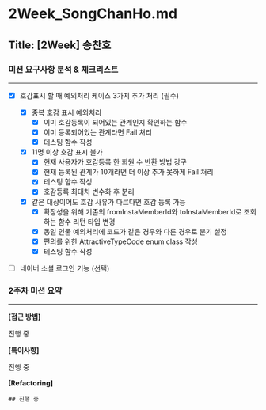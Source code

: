 # 2Week_SongChanHo.md

## Title: [2Week] 송찬호

### 미션 요구사항 분석 & 체크리스트

---

- [x] 호감표시 할 때 예외처리 케이스 3가지 추가 처리 (필수)

  - [x] 중복 호감 표시 예외처리
    - [x] 이미 호감등록이 되어있는 관계인지 확인하는 함수
    - [x] 이미 등록되어있는 관계라면 Fail 처리
    - [x] 테스팅 함수 작성
  - [x] 11명 이상 호감 표시 불가
    - [x] 현재 사용자가 호감등록 한 회원 수 반환 방법 강구
    - [x] 현재 등록된 관계가 10개라면 더 이상 추가 못하게 Fail 처리
    - [x] 테스팅 함수 작성
    - [x] 호감등록 최대치 변수화 후 분리
  - [x] 같은 대상이어도 호감 사유가 다르다면 호감 등록 가능
    - [x] 확장성을 위해 기존의 fromInstaMemberId와 toInstaMemberId로 조회하는 함수 리턴 타입 변경
    - [x] 동일 인물 예외처리에 코드가 같은 경우와 다른 경우로 분기 설정
    - [x] 편의를 위한 AttractiveTypeCode enum class 작성
    - [x] 테스팅 함수 작성

- [ ] 네이버 소셜 로그인 기능 (선택)

### 2주차 미션 요약

---

**[접근 방법]**

 진행 중

**[특이사항]**

 진행 중


  **[Refactoring]**

    ## 진행 중